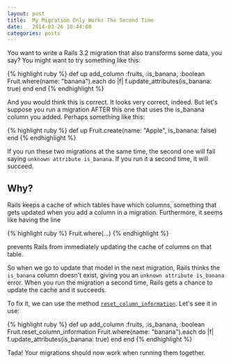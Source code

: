 ```yaml
---
layout: post
title:  My Migration Only Works The Second Time
date:   2014-03-26 10:44:00
categories: posts
---
```


You want to write a Rails 3.2 migration that also transforms some data, you say? You might want to try something like this:

{% highlight ruby %}
def up
  add_column :fruits, :is_banana, :boolean
  Fruit.where(name: "banana").each do |f|
    f.update_attributes(is_banana: true)
  end
end
{% endhighlight %}

And you would think this is correct. It looks very correct, indeed. But let's suppose you run a migration AFTER this one that uses the is_banana column you added. Perhaps something like this:

{% highlight ruby %}
def up
  Fruit.create(name: "Apple", is_banana: false)
end
{% endhighlight %}

If you run these two migrations at the same time, the second one will fail saying `unknown attribute is_banana`. If you run it a second time, it will succeed.

## Why?

Rails keeps a cache of which tables have which columns, something that gets updated when you add a column in a migration. Furthermore, it seems like having the line

{% highlight ruby %}
Fruit.where(...)
{% endhighlight %}

prevents Rails from immediately updating the cache of columns on that table.

So when we go to update that model in the next migration, Rails thinks the `is_banana` column doesn't exist, giving you an `unknown attribute is_banana` error. When you run the migration a second time, Rails gets a chance to update the cache and it succeeds.

To fix it, we can use the method [`reset_column_information`](http://apidock.com/rails/ActiveRecord/ModelSchema/ClassMethods/reset_column_information).
Let's see it in use:

{% highlight ruby %}
def up
  add_column :fruits, :is_banana, :boolean
  Fruit.reset_column_information
  Fruit.where(name: "banana").each do |f|
    f.update_attributes(is_banana: true)
  end
end
{% endhighlight %}

Tada! Your migrations should now work when running them together.
